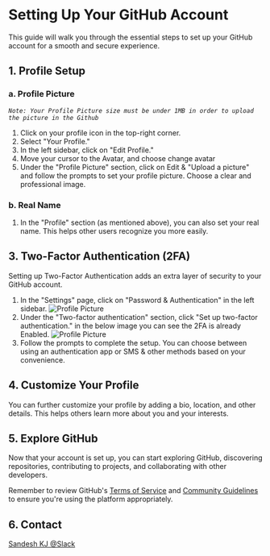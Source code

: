 # Setting Up Your GitHub Account

This guide will walk you through the essential steps to set up your GitHub account for a smooth and secure experience.

## 1. Profile Setup

### a. Profile Picture

_`Note: Your Profile Picture size must be under 1MB in order to upload the picture in the Github`_

1. Click on your profile icon in the top-right corner.
2. Select "Your Profile."
3. In the left sidebar, click on "Edit Profile."
4. Move your cursor to the Avatar, and choose change avatar
5. Under the "Profile Picture" section, click on Edit & "Upload a picture" and follow the prompts to set your profile picture. Choose a clear and professional image.

### b. Real Name

1. In the "Profile" section (as mentioned above), you can also set your real name. This helps other users recognize you more easily.

## 3. Two-Factor Authentication (2FA)

Setting up Two-Factor Authentication adds an extra layer of security to your GitHub account.

1. In the "Settings" page, click on "Password & Authentication" in the left sidebar.
![Profile Picture](link-to-your-screenshot-1.png "Profile Picture Setup")
3. Under the "Two-factor authentication" section, click "Set up two-factor authentication." in the below image you can see the 2FA is already Enabled.
![Profile Picture](link-to-your-screenshot-1.png "Profile Picture Setup")
5. Follow the prompts to complete the setup. You can choose between using an authentication app or SMS & other methods based on your convenience.

## 4. Customize Your Profile

You can further customize your profile by adding a bio, location, and other details. This helps others learn more about you and your interests.

## 5. Explore GitHub

Now that your account is set up, you can start exploring GitHub, discovering repositories, contributing to projects, and collaborating with other developers.

Remember to review GitHub's [Terms of Service](https://docs.github.com/en/github/site-policy/github-terms-of-service) and [Community Guidelines](https://docs.github.com/en/github/site-policy/github-community-guidelines) to ensure you're using the platform appropriately.

## 6. Contact
[Sandesh KJ @Slack](https://mindsetconsulting.slack.com/archives/D0354R1APGQ)
